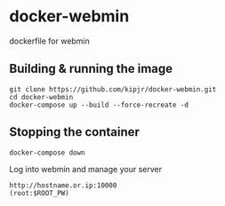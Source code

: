 # docker-webmin
dockerfile for webmin

## Building & running the image
```
git clone https://github.com/kipjr/docker-webmin.git
cd docker-webmin
docker-compose up --build --force-recreate -d
```

## Stopping the container
```
docker-compose down
```

Log into webmin and manage your server
```
http://hostname.or.ip:10000
(root:$ROOT_PW)
```
